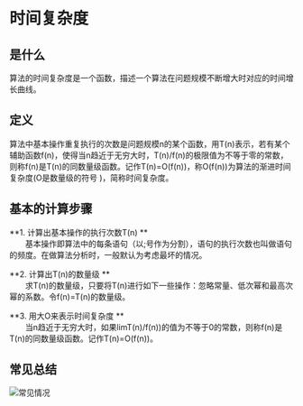 # 时间复杂度

## 是什么
算法的时间复杂度是一个函数，描述一个算法在问题规模不断增大时对应的时间增长曲线。
## 定义
算法中基本操作重复执行的次数是问题规模n的某个函数，用T(n)表示，若有某个辅助函数f(n)，使得当n趋近于无穷大时，T(n)/f(n)的极限值为不等于零的常数，则称f(n)是T(n)的同数量级函数。记作T(n)=O(f(n))，称O(f(n))为算法的渐进时间复杂度(O是数量级的符号 )，简称时间复杂度。

## 基本的计算步骤
**1. 计算出基本操作的执行次数T(n) **  
  基本操作即算法中的每条语句（以;号作为分割），语句的执行次数也叫做语句的频度。在做算法分析时，一般默认为考虑最坏的情况。

**2. 计算出T(n)的数量级 **  
  求T(n)的数量级，只要将T(n)进行如下一些操作：忽略常量、低次幂和最高次幂的系数。令f(n)=T(n)的数量级。

**3. 用大O来表示时间复杂度 **  
  当n趋近于无穷大时，如果limT(n)/f(n))的值为不等于0的常数，则称f(n)是T(n)的同数量级函数。记作T(n)=O(f(n))。

## 常见总结
![常见情况](https://pic1.zhimg.com/80/v2-a1387c0df75b3bc0fc81285efd0fed70_hd.jpg)
